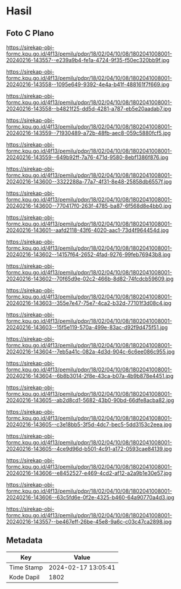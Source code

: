 # Hasil

## Foto C Plano

https://sirekap-obj-formc.kpu.go.id/4f13/pemilu/pdpr/18/02/04/10/08/1802041008001-20240216-143557--e239a9b4-fe1a-4724-9f35-f50ec320bb9f.jpg

https://sirekap-obj-formc.kpu.go.id/4f13/pemilu/pdpr/18/02/04/10/08/1802041008001-20240216-143558--1095e649-9392-4e4a-b41f-488161f7f669.jpg

https://sirekap-obj-formc.kpu.go.id/4f13/pemilu/pdpr/18/02/04/10/08/1802041008001-20240216-143558--b4821f25-dd5d-4281-a787-eb5e20aadab7.jpg

https://sirekap-obj-formc.kpu.go.id/4f13/pemilu/pdpr/18/02/04/10/08/1802041008001-20240216-143559--71930489-a72b-48fb-aec8-059c5880fcf5.jpg

https://sirekap-obj-formc.kpu.go.id/4f13/pemilu/pdpr/18/02/04/10/08/1802041008001-20240216-143559--649b92ff-7a76-471d-9580-8ebf1386f876.jpg

https://sirekap-obj-formc.kpu.go.id/4f13/pemilu/pdpr/18/02/04/10/08/1802041008001-20240216-143600--3322288a-77a7-4f31-8e48-25858db6557f.jpg

https://sirekap-obj-formc.kpu.go.id/4f13/pemilu/pdpr/18/02/04/10/08/1802041008001-20240216-143600--770417f0-263f-4785-ba87-6f568d8e4bb0.jpg

https://sirekap-obj-formc.kpu.go.id/4f13/pemilu/pdpr/18/02/04/10/08/1802041008001-20240216-143601--aafd2118-43f6-4020-aac1-73d4f964454d.jpg

https://sirekap-obj-formc.kpu.go.id/4f13/pemilu/pdpr/18/02/04/10/08/1802041008001-20240216-143602--14157f64-2652-4fad-9276-99feb76943b8.jpg

https://sirekap-obj-formc.kpu.go.id/4f13/pemilu/pdpr/18/02/04/10/08/1802041008001-20240216-143602--70f65d9e-02c2-466b-8d82-74fcdcb59609.jpg

https://sirekap-obj-formc.kpu.go.id/4f13/pemilu/pdpr/18/02/04/10/08/1802041008001-20240216-143603--355e7e47-75e7-4ca2-b32d-77101f3d08c4.jpg

https://sirekap-obj-formc.kpu.go.id/4f13/pemilu/pdpr/18/02/04/10/08/1802041008001-20240216-143603--15f5e119-570a-499e-83ac-d92f9d475f51.jpg

https://sirekap-obj-formc.kpu.go.id/4f13/pemilu/pdpr/18/02/04/10/08/1802041008001-20240216-143604--7eb5a41c-082a-4d3d-904c-6c6ee086c955.jpg

https://sirekap-obj-formc.kpu.go.id/4f13/pemilu/pdpr/18/02/04/10/08/1802041008001-20240216-143604--6b8b3014-2f8e-43ca-b07a-4b9b878e4451.jpg

https://sirekap-obj-formc.kpu.go.id/4f13/pemilu/pdpr/18/02/04/10/08/1802041008001-20240216-143605--ab2d8cd1-5682-43b0-90bd-66dfe8acba82.jpg

https://sirekap-obj-formc.kpu.go.id/4f13/pemilu/pdpr/18/02/04/10/08/1802041008001-20240216-143605--c3e18bb5-3f5d-4dc7-bec5-5dd3153c2eea.jpg

https://sirekap-obj-formc.kpu.go.id/4f13/pemilu/pdpr/18/02/04/10/08/1802041008001-20240216-143605--4ce9d96d-b501-4c91-a172-0593cae84139.jpg

https://sirekap-obj-formc.kpu.go.id/4f13/pemilu/pdpr/18/02/04/10/08/1802041008001-20240216-143606--e8452527-e469-4cd2-af12-a2a9b1e30e57.jpg

https://sirekap-obj-formc.kpu.go.id/4f13/pemilu/pdpr/18/02/04/10/08/1802041008001-20240216-143606--63c5fd6e-0f2e-4325-b460-64a90770a4d3.jpg

https://sirekap-obj-formc.kpu.go.id/4f13/pemilu/pdpr/18/02/04/10/08/1802041008001-20240216-143557--be467eff-26be-45e8-9a6c-c03c47ca2898.jpg


## Metadata

| Key        | Value               |
| ---------- | ------------------- |
| Time Stamp | 2024-02-17 13:05:41 |
| Kode Dapil | 1802                |



